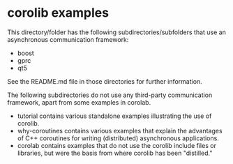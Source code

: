 # corolib examples

This directory/folder has the following subdirectories/subfolders that use an asynchronous communication framework:

* boost
* gprc
* qt5

See the README.md file in those directories for further information.

The following subdirectories do not use any third-party communication framework, apart from some examples in corolab.

* tutorial contains various standalone examples illustrating the use of corolib.
* why-coroutines contains various examples that explain the advantages of C++ coroutines for writing (distributed) asynchronous applications.
* corolab contains examples that do not use the corolib include files or libraries, but were the basis from where corolib has been "distilled."
